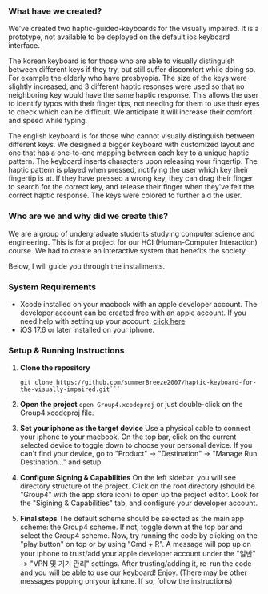 ### What have we created?
We've created two haptic-guided-keyboards for the visually impaired. It is a prototype, not available to be deployed on the default ios keyboard interface. 

The korean keyboard is for those who are able to visually distinguish between different keys if they try, but still suffer discomfort while doing so. For example the elderly who have presbyopia. The size of the keys were slightly increased, and 3 different haptic resonses were used so that no neighboring key would have the same haptic response. This allows the user to identify typos with their finger tips, not needing for them to use their eyes to check which can be difficult. We anticipate it will increase their comfort and speed while typing.  

The english keyboard is for those who cannot visually distinguish between different keys. We designed a bigger keyboard with customized layout and one that has a one-to-one mapping between each key to a unique haptic pattern. The keyboard inserts characters upon releasing your fingertip. The haptic pattern is played when pressed, notifying the user which key their fingertip is at. If they have pressed a wrong key, they can drag their finger to search for the correct key, and release their finger when they've felt the correct haptic response. The keys were colored to further aid the user.

### Who are we and why did we create this?
We are a group of undergraduate students studying computer science and engineering. This is for a project for our HCI (Human-Computer Interaction) course. We had to create an interactive system that benefits the society.

Below, I will guide you through the installments.

### System Requirements
- Xcode installed on your macbook with an apple developer account. The developer account can be created free with an apple account. If you need help with setting up your account, [click here](https://developer.apple.com/register/)
- iOS 17.6 or later installed on your iphone.

### Setup & Running Instructions

1. **Clone the repository**
   ```$
   git clone https://github.com/summerBreeze2007/haptic-keyboard-for-the-visually-impaired.git```
   
2. **Open the project**
   ```open Group4.xcodeproj```
   or just double-click on the Group4.xcodeproj file.
   
3. **Set your iphone as the target device**
   Use a physical cable to connect your iphone to your macbook.
   On the top bar, click on the current selected device to toggle down to choose your personal device. If you can't find your device, go to "Product" -> "Destination" -> "Manage Run Destination..." and setup.
   
4. **Configure Signing & Capabilities**
   On the left sidebar, you will see directory structure of the project. Click on the root directory (should be "Group4" with the app store icon) to open up the project editor. Look for the "Sigining & Capabilities" tab, and configure your developer account. 

5. **Final steps**
   The default scheme should be selected as the main app scheme: the Group4 scheme. If not, toggle down at the top bar and select the Group4 scheme. 
   Now, try running the code by clicking on the "play button" on top or by using "Cmd + R".
   A message will pop up on your iphone to trust/add your apple developer account under the "일반" -> "VPN 및 기기 관리" settings. After trusting/adding it, re-run the code and you will be able to use our keyboard! Enjoy. (There may be other messages popping on your iphone. If so, follow the instructions)
